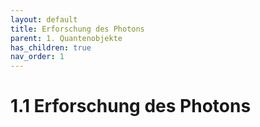 ```yaml
---
layout: default
title: Erforschung des Photons
parent: 1. Quantenobjekte
has_children: true
nav_order: 1
---
```


# 1.1 Erforschung des Photons
